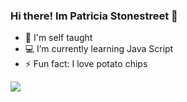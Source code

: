 ### Hi there! Im Patricia Stonestreet 👋


- 📖 I'm self taught
- 💻 I’m currently learning Java Script
- ⚡ Fun fact: I love potato chips
 <div>
<img src="https://github-readme-stats.vercel.app/api?username=patriciastonestreet&show_icons=true&theme=synthwave&https://github.com/anuraghazra/github-readme-stats"</img>
</div>


